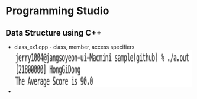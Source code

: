 # Programming Studio
## Data Structure using C++

- class_ex1.cpp - class, member, access specifiers <br><img src='https://github.com/jerry10004/PS_DS_CPP/blob/main/result/class_ex1.png?raw=true' height='100'>
- 
